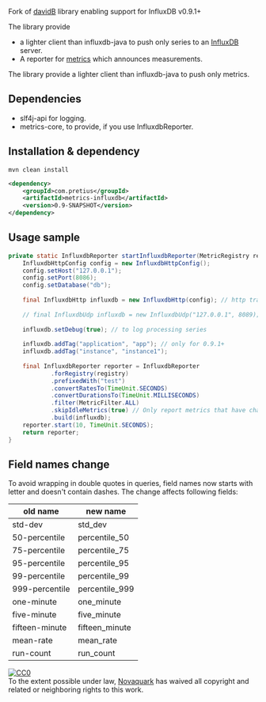 Fork of [davidB](https://github.com/davidB/metrics-influxdb) library enabling support for InfluxDB v0.9.1+

The library provide

* a lighter client than influxdb-java to push only series to an [InfluxDB](http://influxdb.org) server.
* A reporter for [metrics](http://metrics.codahale.com/) which announces measurements.

The library provide a lighter client than influxdb-java to push only metrics.

## Dependencies

* slf4j-api for logging.
* metrics-core, to provide, if you use InfluxdbReporter.

## Installation & dependency
```
mvn clean install
```

```xml
<dependency>
	<groupId>com.pretius</groupId>
	<artifactId>metrics-influxdb</artifactId>
	<version>0.9-SNAPSHOT</version>
</dependency>
```

## Usage sample
```java
private static InfluxdbReporter startInfluxdbReporter(MetricRegistry registry) throws Exception {
	InfluxdbHttpConfig config = new InfluxdbHttpConfig();
	config.setHost("127.0.0.1");
	config.setPort(8086);
	config.setDatabase("db");
	
	final InfluxdbHttp influxdb = new InfluxdbHttp(config); // http transport
	
	// final InfluxdbUdp influxdb = new InfluxdbUdp("127.0.0.1", 8089); // udp transport
	
	influxdb.setDebug(true); // to log processing series
	
	influxdb.addTag("application", "app"); // only for 0.9.1+
	influxdb.addTag("instance", "instance1");
	
	final InfluxdbReporter reporter = InfluxdbReporter
			.forRegistry(registry)
			.prefixedWith("test")
			.convertRatesTo(TimeUnit.SECONDS)
			.convertDurationsTo(TimeUnit.MILLISECONDS)
			.filter(MetricFilter.ALL)
			.skipIdleMetrics(true) // Only report metrics that have changed.
			.build(influxdb);
	reporter.start(10, TimeUnit.SECONDS);
	return reporter;
}
```

## Field names change
To avoid wrapping in double quotes in queries, field names now starts with letter and doesn't contain dashes.
The change affects following fields:

| old name | new name |
| -------- | -------- |
| std-dev | std_dev |
| 50-percentile | percentile_50 |
| 75-percentile | percentile_75 |
| 95-percentile | percentile_95 |
| 99-percentile | percentile_99 |
| 999-percentile | percentile_999 |
| one-minute | one_minute |
| five-minute | five_minute |
| fifteen-minute | fifteen_minute |
| mean-rate | mean_rate |
| run-count | run_count |

<p xmlns:dct="http://purl.org/dc/terms/">
  <a rel="license"
     href="http://creativecommons.org/publicdomain/zero/1.0/">
    <img src="http://i.creativecommons.org/p/zero/1.0/88x31.png" style="border-style: none;" alt="CC0" />
  </a>
  <br />
  To the extent possible under law,
  <a rel="dct:publisher"
     href="https://github.com/orgs/novaquark">
    <span property="dct:title">Novaquark</span></a>
  has waived all copyright and related or neighboring rights to
  this work.
</p>

